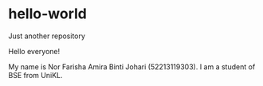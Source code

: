 # hello-world
Just another repository

Hello everyone!

My name is Nor Farisha Amira Binti Johari (52213119303).
I am a student of BSE from UniKL.
